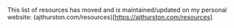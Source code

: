 This list of resources has moved and is maintained/updated on my personal website: (ajthurston.com/resources)[https://ajthurston.com/resources]